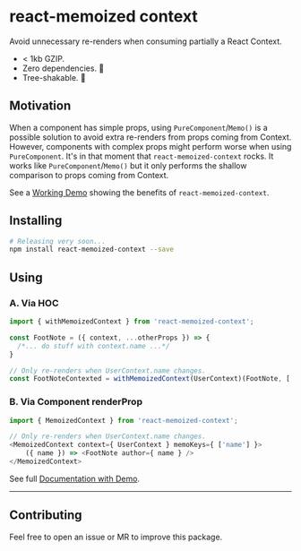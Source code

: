 # react-memoized context

Avoid unnecessary re-renders when consuming partially a React Context.

- < 1kb GZIP.
- Zero dependencies. 🙌
- Tree-shakable. 🌴

## Motivation
When a component has simple props, using `PureComponent`/`Memo()` is a possible solution to avoid extra re-renders from props coming from Context. However, components with complex props might perform worse when using `PureComponent`. It's in that moment that `react-memoized-context` rocks. It works like `PureComponent`/`Memo()` but it only performs the shallow comparison to props coming from Context.

See a [Working Demo](https://react-memoized-context.netlify.com/) showing the benefits of `react-memoized-context`.

## Installing

```bash
# Releasing very soon...
npm install react-memoized-context --save
```

## Using

### A. Via HOC
```js
import { withMemoizedContext } from 'react-memoized-context';

const FootNote = ({ context, ...otherProps }) => {  
  /*... do stuff with context.name ...*/
}

// Only re-renders when UserContext.name changes.
const FootNoteContexted = withMemoizedContext(UserContext)(FootNote, ['name']);
```

### B. Via Component renderProp

```js
import { MemoizedContext } from 'react-memoized-context';

// Only re-renders when UserContext.name changes.
<MemoizedContext context={ UserContext } memoKeys={ ['name'] }>
    ({ name }) => <FootNote author={ name } />
</MemoizedContext>
```

See full [Documentation with Demo](https://react-memoized-context.netlify.com/).

---

## Contributing
Feel free to open an issue or MR to improve this package.

